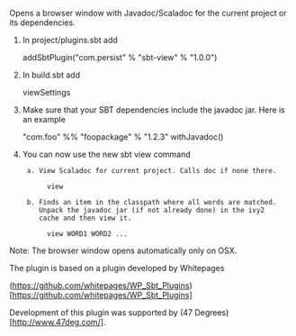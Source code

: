Opens a browser window with Javadoc/Scaladoc
for the current project or its dependencies.


1. In project/plugins.sbt add

     addSbtPlugin("com.persist" % "sbt-view" % "1.0.0")

2. In build.sbt add

     viewSettings

3. Make sure that your SBT dependencies include the javadoc jar.
   Here is an example

    "com.foo" %% "foopackage" % "1.2.3" withJavadoc()

4. You can now use the new sbt view command

        a. View Scaladoc for current project. Calls doc if none there.

             view

        b. Finds an item in the classpath where all words are matched.
           Unpack the javadoc jar (if not already done) in the ivy2
           cache and then view it.

             view WORD1 WORD2 ...

Note: The browser window opens automatically only on OSX.

The plugin is based on a plugin developed by Whitepages

(https://github.com/whitepages/WP_Sbt_Plugins)[https://github.com/whitepages/WP_Sbt_Plugins]

Development of this plugin was supported by (47 Degrees)[http://www.47deg.com/].


